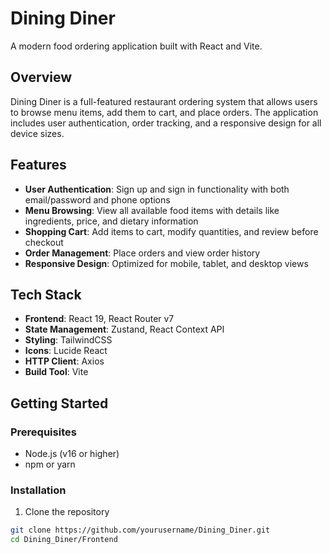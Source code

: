# Dining Diner

A modern food ordering application built with React and Vite.

## Overview

Dining Diner is a full-featured restaurant ordering system that allows users to browse menu items, add them to cart, and place orders. The application includes user authentication, order tracking, and a responsive design for all device sizes.

## Features

- **User Authentication**: Sign up and sign in functionality with both email/password and phone options
- **Menu Browsing**: View all available food items with details like ingredients, price, and dietary information
- **Shopping Cart**: Add items to cart, modify quantities, and review before checkout
- **Order Management**: Place orders and view order history
- **Responsive Design**: Optimized for mobile, tablet, and desktop views

## Tech Stack

- **Frontend**: React 19, React Router v7
- **State Management**: Zustand, React Context API
- **Styling**: TailwindCSS
- **Icons**: Lucide React
- **HTTP Client**: Axios
- **Build Tool**: Vite

## Getting Started

### Prerequisites

- Node.js (v16 or higher)
- npm or yarn

### Installation

1. Clone the repository
```bash
git clone https://github.com/yourusername/Dining_Diner.git
cd Dining_Diner/Frontend
```
